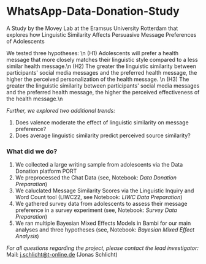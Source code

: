 # WhatsApp-Data-Donation-Study
A Study by the Movey Lab at the Eramsus University Rotterdam that explores how Linguistic Similarity Affects Persuasive Message Preferences of Adolescents

We tested three hypotheses: \n
(H1) Adolescents will prefer a health message that more closely matches their linguistic style compared to a less similar health message.\n
(H2) The greater the linguistic similarity between participants' social media messages and the preferred health message, the higher the perceived personalization of the health message. \n
(H3) The greater the linguistic similarity between participants' social media messages and the preferred health message, the higher the perceived effectiveness of the health message.\n

*Further, we explored two additional trends:*
1. Does valence moderate the effect of linguistic similarity on message preference?
2. Does average linguistic similarity predict perceived source similarity?


### What did we do?
1. We collected a large writing sample from adolescents via the Data Donation platform PORT
2. We preprocessed the Chat Data (see, Notebook: *Data Donation Preparation*)
3. We caluclated Message Similarity Scores via the Linguistic Inquiry and Word Count tool (LIWC22, see Notebook: *LIWC Data Preparation*)
4. We gathered survey data from adolescents to assess their message preference in a survey experiment (see, Notebook: *Survey Data Preparation*)
5. We ran multiple Bayesian Mixed Effects Models in Bambi for our main analyses and three hypotheses (see, Notebook: *Bayesian Mixed Effect Analysis*)

*For all questions regarding the project, please contact the lead investigator:*
Mail: j.schlicht@t-online.de (Jonas Schlicht)
